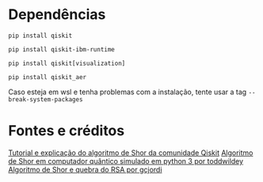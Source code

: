 # Dependências
```
pip install qiskit
```

```
pip install qiskit-ibm-runtime
```

```
pip install qiskit[visualization]
```

```
pip install qiskit_aer
```
Caso esteja em wsl e tenha problemas com a instalação, tente usar a tag ``` --break-system-packages ```

# Fontes e créditos
[Tutorial e explicação do algoritmo de Shor da comunidade Qiskit](https://github.com/qiskit-community/qiskit-community-tutorials/blob/master/algorithms/shor_algorithm.ipynb)
[Algoritmo de Shor em computador quântico simulado em python 3 por toddwildey](https://github.com/toddwildey/shors-python/tree/master)
[Algoritmo de Shor e quebra do RSA por gcjordi](https://github.com/gcjordi/quantum_cracking_encryption/tree/master)

